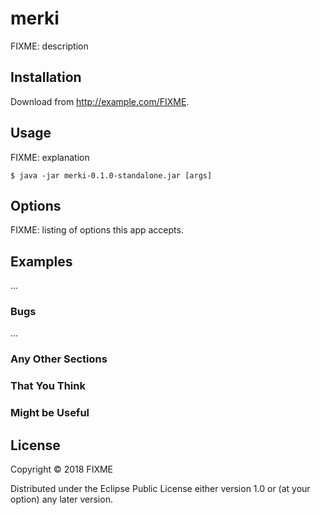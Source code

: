 # merki

FIXME: description

## Installation

Download from http://example.com/FIXME.

## Usage

FIXME: explanation

    $ java -jar merki-0.1.0-standalone.jar [args]

## Options

FIXME: listing of options this app accepts.

## Examples

...

### Bugs

...

### Any Other Sections
### That You Think
### Might be Useful

## License

Copyright © 2018 FIXME

Distributed under the Eclipse Public License either version 1.0 or (at
your option) any later version.

